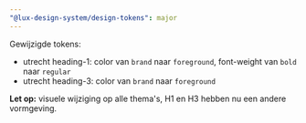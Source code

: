 ```yaml
---
"@lux-design-system/design-tokens": major
---
```



Gewijzigde tokens:

- utrecht heading-1: color van `brand` naar `foreground`, font-weight van `bold` naar `regular`
- utrecht heading-3: color van `brand` naar `foreground`

**Let op:** visuele wijziging op alle thema's, H1 en H3 hebben nu een andere vormgeving.
